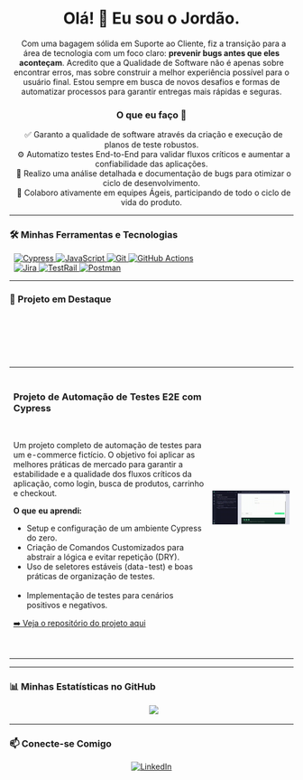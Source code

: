 <h1 align="center">Olá! 👋 Eu sou o Jordão.</h1>

<p align="center">
  Com uma bagagem sólida em Suporte ao Cliente, fiz a transição para a área de tecnologia com um foco claro: <strong>prevenir bugs antes que eles aconteçam</strong>. Acredito que a Qualidade de Software não é apenas sobre encontrar erros, mas sobre construir a melhor experiência possível para o usuário final. Estou sempre em busca de novos desafios e formas de automatizar processos para garantir entregas mais rápidas e seguras.
</p>

<h3 align="center">O que eu faço 🚀</h3>

<p align="center">
  ✅ Garanto a qualidade de software através da criação e execução de planos de teste robustos.<br>
  ⚙️ Automatizo testes End-to-End para validar fluxos críticos e aumentar a confiabilidade das aplicações.<br>
  🐞 Realizo uma análise detalhada e documentação de bugs para otimizar o ciclo de desenvolvimento.<br>
  🤝 Colaboro ativamente em equipes Ágeis, participando de todo o ciclo de vida do produto.
</p>

---

### 🛠️ Minhas Ferramentas e Tecnologias

<p align="center">

  <a href="https://www.cypress.io" target="_blank"> <img src="https://img.shields.io/badge/Cypress-69D3A7?style=for-the-badge&logo=cypress&logoColor=white" alt="Cypress"/> </a>
  <a href="https://developer.mozilla.org/en-US/docs/Web/JavaScript" target="_blank"> <img src="https://img.shields.io/badge/JavaScript-F7DF1E?style=for-the-badge&logo=javascript&logoColor=black" alt="JavaScript"/> </a>
  <a href="https://git-scm.com/" target="_blank"> <img src="https://img.shields.io/badge/Git-F05032?style=for-the-badge&logo=git&logoColor=white" alt="Git"/> </a>
  <a href="https://github.com/features/actions" target="_blank"> <img src="https://img.shields.io/badge/GitHub_Actions-2088FF?style=for-the-badge&logo=githubactions&logoColor=white" alt="GitHub Actions"/> </a>
  <br>
  <a href="https://www.atlassian.com/software/jira" target="_blank"> <img src="https://img.shields.io/badge/Jira-0052CC?style=for-the-badge&logo=jira&logoColor=white" alt="Jira"/> </a>
  <a href="https://www.gurock.com/testrail/" target="_blank"> <img src="https://img.shields.io/badge/TestRail-1C2024?style=for-the-badge&logo=testrail&logoColor=white" alt="TestRail"/> </a>
  <a href="https://www.postman.com/" target="_blank"> <img src="https://img.shields.io/badge/Postman-FF6C37?style=for-the-badge&logo=postman&logoColor=white" alt="Postman"/> </a>

</p>

---

### 🌟 Projeto em Destaque
<table width="100%">
  <tr>
    <td width="70%">
      <h3>Projeto de Automação de Testes E2E com Cypress</h3>
      <p>Um projeto completo de automação de testes para um e-commerce fictício. O objetivo foi aplicar as melhores práticas de mercado para garantir a estabilidade e a qualidade dos fluxos críticos da aplicação, como login, busca de produtos, carrinho e checkout.</p>
      <p><strong>O que eu aprendi:</strong></p>
      <ul>
        <li>Setup e configuração de um ambiente Cypress do zero.</li>
        <li>Criação de Comandos Customizados para abstrair a lógica e evitar repetição (DRY).</li>
        <li>Uso de seletores estáveis (data-test) e boas práticas de organização de testes.</li>
        <li>Implementação de testes para cenários positivos e negativos.</li>
      </ul>
      <a href="https://github.com/jordaoaq/test-automation-cypress-saucedemo">➡️ Veja o repositório do projeto aqui</a>

    </td>

    <td width="30%">

      <img src="https://raw.githubusercontent.com/jordaoaq/jordaoaq/refs/heads/main/assets/1755240322738.gif" alt="GIF do projeto" />

    </td>

  </tr>

</table>

---

### 📊 Minhas Estatísticas no GitHub
<p align="center">
  <img height="180em" src="https://github-readme-stats.vercel.app/api/top-langs/?username=jordaoaq&layout=compact&langs_count=7&theme=dracula"/>
</p>

---

### 📫 Conecte-se Comigo
<p align="center">
  <a href="https://www.linkedin.com/in/jordaoaq/" target="_blank"><img src="https://img.shields.io/badge/LinkedIn-0077B5?style=for-the-badge&logo=linkedin&logoColor=white" alt="LinkedIn"></a>
</p>
